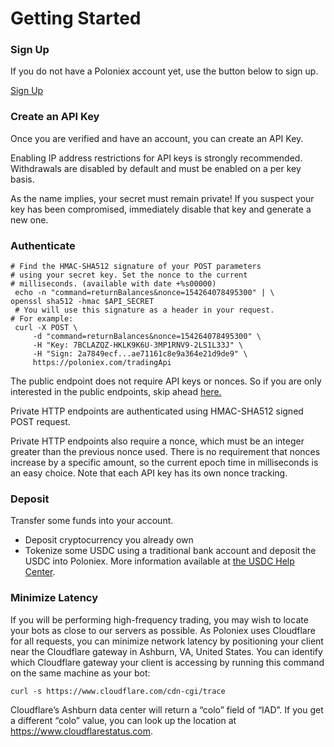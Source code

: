 # Getting Started

### Sign Up

If you do not have a Poloniex account yet, use the button below to sign up.

<a href="https://poloniex.com/signup/" class="btn">Sign Up</a>

### Create an API Key

Once you are verified and have an account, you can create an API Key.

Enabling IP address restrictions for API keys is strongly recommended. Withdrawals are disabled by default and must be enabled on a per key basis.

As the name implies, your secret must remain private! If you suspect your key has been compromised, immediately disable that key and generate a new one.

### Authenticate

```shell
# Find the HMAC-SHA512 signature of your POST parameters
# using your secret key. Set the nonce to the current
# milliseconds. (available with date +%s00000)
 echo -n "command=returnBalances&nonce=154264078495300" | \
openssl sha512 -hmac $API_SECRET
 # You will use this signature as a header in your request.
# For example:
 curl -X POST \
     -d "command=returnBalances&nonce=154264078495300" \
     -H "Key: 7BCLAZQZ-HKLK9K6U-3MP1RNV9-2LS1L33J" \
     -H "Sign: 2a7849ecf...ae71161c8e9a364e21d9de9" \
     https://poloniex.com/tradingApi
```

<aside class="info">
The public endpoint does not require API keys or nonces. So if you are only interested in the public endpoints, skip ahead <a href="/#public-http-api-methods">here.
</a></aside>

Private HTTP endpoints are authenticated using HMAC-SHA512 signed POST request.

Private HTTP endpoints also require a nonce, which must be an integer greater than the previous nonce used. There is no requirement that nonces increase by a specific amount, so the current epoch time in milliseconds is an easy choice. Note that each API key has its own nonce tracking.

### Deposit

Transfer some funds into your account.

- Deposit cryptocurrency you already own
- Tokenize some USDC using a traditional bank account and deposit the USDC into Poloniex. More information available at <a href="https://support.usdc.circle.com/hc/en-us">the USDC Help Center</a>.

### Minimize Latency

If you will be performing high-frequency trading, you may wish to locate your bots as close to our servers as possible. As Poloniex uses Cloudflare for all requests, you can minimize network latency by positioning your client near the Cloudflare gateway in Ashburn, VA, United States. You can identify which Cloudflare gateway your client is accessing by running this command on the same machine as your bot:

```curl -s https://www.cloudflare.com/cdn-cgi/trace```

Cloudflare’s Ashburn data center will return a “colo” field of “IAD”. If you get a different “colo” value, you can look up the location at https://www.cloudflarestatus.com.


